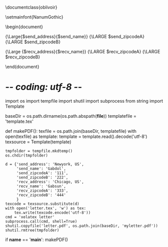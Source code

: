 \documentclass{oblivoir}

\setmainfont{NanumGothic}

\begin{document}

{\Large{$send_address}{$send_name}}
{\LARGE $send_zipcodeA}
{\LARGE $send_zipcodeB}

{\Large {$recv_address}{$recv_name}}
{\LARGE $recv_zipcodeA}
{\LARGE $recv_zipcodeB}

\end{document}




# -*- coding: utf-8 -*-

import os
import tempfile
import shutil
import subprocess
from string import Template


baseDir = os.path.dirname(os.path.abspath(__file__))
templatefile = 'template.tex'


def makePDF():
    texfile = os.path.join(baseDir, templatefile)
    with open(texfile) as template:
        template = template.read().decode('utf-8')
    texsource = Template(template)

    tmpfolder = tempfile.mkdtemp()
    os.chdir(tmpfolder)

    d = {'send_address': 'Newyork, US',
         'send_name': 'Gabdol',
         'send_zipcodeA': '111',
         'send_zipcodeB': '222',
         'recv_address': 'Chicago, US',
         'recv_name': 'Gabsun',
         'recv_zipcodeA': '333',
         'recv_zipcodeB': '444'
         }
    texcode = texsource.substitute(d)
    with open('letter.tex', 'w') as tex:
        tex.write(texcode.encode('utf-8'))
    cmd = 'xelatex letter'
    subprocess.call(cmd, shell=True)
    shutil.copyfile('letter.pdf', os.path.join(baseDir, 'myletter.pdf'))
    shutil.rmtree(tmpfolder)


if __name__ == '__main__':
    makePDF()
